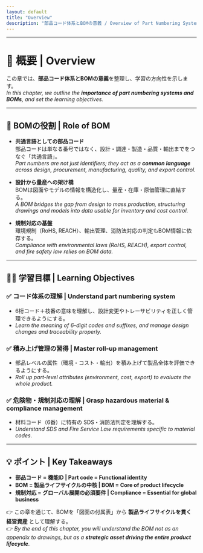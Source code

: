 ```yaml
---
layout: default
title: "Overview"
description: "部品コード体系とBOMの意義 / Overview of Part Numbering System and BOM"
---
```


---

# 📘 概要 | Overview

この章では、**部品コード体系とBOMの意義**を整理し、学習の方向性を示します。  
*In this chapter, we outline the **importance of part numbering systems and BOMs**, and set the learning objectives.*  

---

## 🎯 BOMの役割 | Role of BOM

- **共通言語としての部品コード**  
  部品コードは単なる番号ではなく、設計・調達・製造・品質・輸出までをつなぐ「共通言語」。  
  *Part numbers are not just identifiers; they act as a **common language** across design, procurement, manufacturing, quality, and export control.*  

- **設計から量産への架け橋**  
  BOMは図面やモデルの情報を構造化し、量産・在庫・原価管理に直結する。  
  *A BOM bridges the gap from design to mass production, structuring drawings and models into data usable for inventory and cost control.*  

- **規制対応の基盤**  
  環境規制（RoHS, REACH）、輸出管理、消防法対応の判定もBOM情報に依存する。  
  *Compliance with environmental laws (RoHS, REACH), export control, and fire safety law relies on BOM data.*  

---

## 🧑‍🏫 学習目標 | Learning Objectives

### ✅ コード体系の理解 | Understand part numbering system
- 6桁コード＋枝番の意味を理解し、設計変更やトレーサビリティを正しく管理できるようにする。  
- *Learn the meaning of 6-digit codes and suffixes, and manage design changes and traceability properly.*  

### ✅ 積み上げ管理の習得 | Master roll-up management
- 部品レベルの属性（環境・コスト・輸出）を積み上げて製品全体を評価できるようにする。  
- *Roll up part-level attributes (environment, cost, export) to evaluate the whole product.*  

### ✅ 危険物・規制対応の理解 | Grasp hazardous material & compliance management
- 材料コード（6番）に特有の SDS・消防法判定を理解する。  
- *Understand SDS and Fire Service Law requirements specific to material codes.*  

---

## 💡 ポイント | Key Takeaways

- **部品コード = 機能ID | Part code = Functional identity**  
- **BOM = 製品ライフサイクルの中核 | BOM = Core of product lifecycle**  
- **規制対応 = グローバル展開の必須要件 | Compliance = Essential for global business**  

👉 この章を通じて、BOMを「図面の付属表」から **製品ライフサイクルを貫く経営資産** として理解する。  
👉 *By the end of this chapter, you will understand the BOM not as an appendix to drawings, but as a **strategic asset driving the entire product lifecycle***.  
